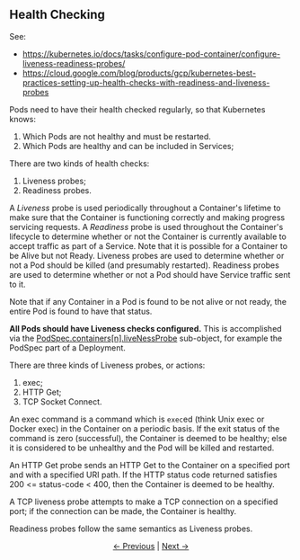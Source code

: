 ## Health Checking

See:
* https://kubernetes.io/docs/tasks/configure-pod-container/configure-liveness-readiness-probes/
* https://cloud.google.com/blog/products/gcp/kubernetes-best-practices-setting-up-health-checks-with-readiness-and-liveness-probes

Pods need to have their health checked regularly, so that Kubernetes knows:
1. Which Pods are not healthy and must be restarted.
2. Which Pods are healthy and can be included in Services;

There are two kinds of health checks:
1. Liveness probes;
2. Readiness probes.

A *Liveness* probe is used periodically throughout a Container's lifetime to make sure that the Container is functioning correctly
and making progress servicing requests. A *Readiness* probe is used throughout the Container's lifecycle to determine whether
or not the Container is currently available to accept traffic as part of a Service. Note that it is possible for a
Container to be Alive but not Ready. Liveness probes are used to determine whether or not a Pod should be killed (and presumably
restarted). Readiness probes are used to determine whether or not a Pod should have Service traffic sent to it.

Note that if any Container in a Pod is found to be not alive or not ready, the entire Pod is found to have that status.

**All Pods should have Liveness checks configured.** This is accomplished via the
[PodSpec.containers\[n\].liveNessProbe](https://kubernetes.io/docs/reference/generated/kubernetes-api/v1.12/#probe-v1-core "Liveness Probe")
sub-object, for example the PodSpec part of a Deployment.

There are three kinds of Liveness probes, or actions:
1. exec;
2. HTTP Get;
3. TCP Socket Connect.

An exec command is a command which is `exec`ed (think Unix exec or Docker exec) in the Container on a periodic basis. If the
exit status of the command is zero (successful), the Container is deemed to be healthy; else it is considered to be unhealthy
and the Pod will be killed and restarted.

An HTTP Get probe sends an HTTP Get to the Container on a specified port and with a specified URI path. If the HTTP status code
returned satisfies 200 <= status-code < 400, then the Container is deemed to be healthy.

A TCP liveness probe attempts to make a TCP connection on a specified port; if the connection can be made, the Container is
healthy.

Readiness probes follow the same semantics as Liveness probes.

<p align="center"><a href="./Objects.md">&larr;&nbsp;Previous</a>&nbsp;&vert;&nbsp;<a href="./API.md">Next&nbsp;&rarr;</a></p>

